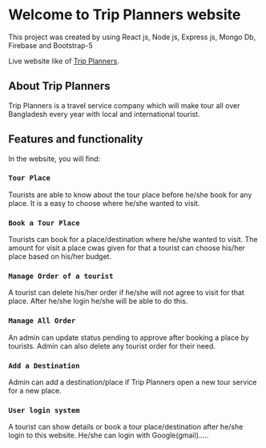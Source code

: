 # Welcome to Trip Planners website

This project was created by using React js, Node js, Express js, Mongo Db, Firebase and Bootstrap-5

Live website like of [Trip Planners](https://triptourplans.web.app/).

## About Trip Planners

Trip Planners is a travel service company which will make tour all over Bangladesh every year with local and international tourist.

## Features and functionality

In the website, you will find:

### `Tour Place`

Tourists are able to know about the tour place before he/she book for any place. It is a easy to choose where he/she wanted to visit.

### `Book a Tour Place`

Tourists can book for a place/destination where he/she wanted to visit. The amount for visit a place cwas given for that a tourist can choose his/her place based on his/her budget.

### `Manage Order of a tourist`

A tourist can delete his/her order if he/she will not agree to visit for that place. After he/she login he/she will be able to do this.

### `Manage All Order`

An admin can update status pending to approve after booking a place by tourists. Admin can also delete any tourist order for their need.

### `Add a Destination`

Admin can add a destination/place if Trip Planners open a new tour service for a new place.

### `User login system`

A tourist can show details or book a tour place/destination after he/she login to this website. He/she can login with Google(gmail).....

